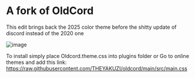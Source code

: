 # A fork of OldCord

This edit brings back the 2025 color theme before the shitty update of discord instead of the 2020 one 

![image](https://github.com/user-attachments/assets/6ddb65c5-fee5-4fc9-9897-e4884993d63a)


To install simply place Oldcord.theme.css into plugins folder 
or 
Go to online themes and add this link: https://raw.githubusercontent.com/THEYAKUZI/oldcord/main/src/main.css
